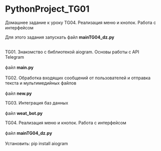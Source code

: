 # PythonProject_TG01

Домашнее задание к уроку TG04. Реализация меню и кнопок. Работа с интерфейсом

Для этого задания запускать файл __mainTG04_dz.py__
<br>
<br>

TG01. Знакомство с библиотекой aiogram. Основы работы с API Telegram
<br><br>файл __main.py__ <br><br>
TG02. Обработка входящих сообщений от пользователей и отправка текста и мультимедийных файлов
<br><br>файл __new.py__

TG03. Интеграция баз данных
<br><br>файл __weat_bot.py__ 

TG04. Реализация меню и кнопок. Работа с интерфейсом
<br><br>файл __mainTG04_dz.py__
<br><br>
Установить:
pip install aiogram

